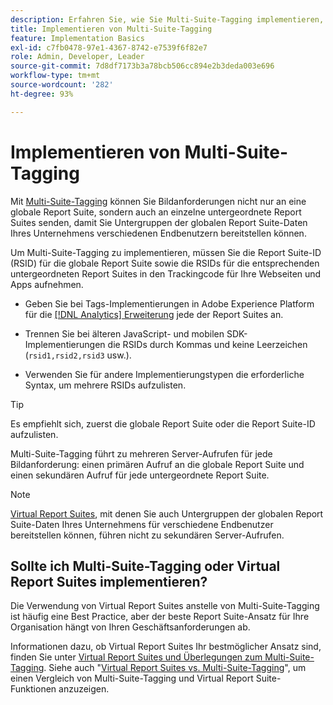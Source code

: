 ```yaml
---
description: Erfahren Sie, wie Sie Multi-Suite-Tagging implementieren, um Bildanforderungen an mehrere Report Suites zu senden.
title: Implementieren von Multi-Suite-Tagging
feature: Implementation Basics
exl-id: c7fb0478-97e1-4367-8742-e7539f6f82e7
role: Admin, Developer, Leader
source-git-commit: 7d8df7173b3a78bcb506cc894e2b3deda003e696
workflow-type: tm+mt
source-wordcount: '282'
ht-degree: 93%

---
```


# Implementieren von Multi-Suite-Tagging

Mit [Multi-Suite-Tagging](/help/admin/admin/c-manage-report-suites/rollup-report-suite.md) können Sie Bildanforderungen nicht nur an eine globale Report Suite, sondern auch an einzelne untergeordnete Report Suites senden, damit Sie Untergruppen der globalen Report Suite-Daten Ihres Unternehmens verschiedenen Endbenutzern bereitstellen können.

Um Multi-Suite-Tagging zu implementieren, müssen Sie die Report Suite-ID (RSID) für die globale Report Suite sowie die RSIDs für die entsprechenden untergeordneten Report Suites in den Trackingcode für Ihre Webseiten und Apps aufnehmen.

* Geben Sie bei Tags-Implementierungen in Adobe Experience Platform für die [[!DNL Analytics] Erweiterung](https://experienceleague.adobe.com/docs/experience-platform/tags/extensions/adobe/analytics/overview.html?lang=de) jede der Report Suites an.

* Trennen Sie bei älteren JavaScript- und mobilen SDK-Implementierungen die RSIDs durch Kommas und keine Leerzeichen (`rsid1,rsid2,rsid3` usw.).

* Verwenden Sie für andere Implementierungstypen die erforderliche Syntax, um mehrere RSIDs aufzulisten.

>[!TIP]
>
> Es empfiehlt sich, zuerst die globale Report Suite oder die Report Suite-ID aufzulisten.

Multi-Suite-Tagging führt zu mehreren Server-Aufrufen für jede Bildanforderung: einen primären Aufruf an die globale Report Suite und einen sekundären Aufruf für jede untergeordnete Report Suite.

>[!NOTE]
>
> [Virtual Report Suites](/help/components/vrs/vrs-about.md), mit denen Sie auch Untergruppen der globalen Report Suite-Daten Ihres Unternehmens für verschiedene Endbenutzer bereitstellen können, führen nicht zu sekundären Server-Aufrufen.

## Sollte ich Multi-Suite-Tagging oder Virtual Report Suites implementieren?

Die Verwendung von Virtual Report Suites anstelle von Multi-Suite-Tagging ist häufig eine Best Practice, aber der beste Report Suite-Ansatz für Ihre Organisation hängt von Ihren Geschäftsanforderungen ab.

Informationen dazu, ob Virtual Report Suites Ihr bestmöglicher Ansatz sind, finden Sie unter [Virtual Report Suites und Überlegungen zum Multi-Suite-Tagging](/help/components/vrs/vrs-considerations.md). Siehe auch &quot;[Virtual Report Suites vs. Multi-Suite-Tagging](/help/components/vrs/vrs-about.md#section_317E4D21CCD74BC38166D2F57D214F78)&quot;, um einen Vergleich von Multi-Suite-Tagging und Virtual Report Suite-Funktionen anzuzeigen.
